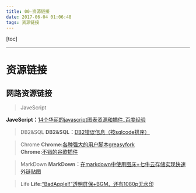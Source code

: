 ```yaml
---
title: 00-资源链接
date: 2017-06-04 01:06:48
tags: 资源链接
---
```


[toc]

------

# 资源链接


## 网路资源链接


> JaveScript

**JaveScript：**[14个华丽的javascript图表资源和插件_百度经验](http://jingyan.baidu.com/article/c85b7a642bb8e9003bac951b.html)



> DB2&SQL
**DB2&SQL：**[DB2错误信息（按sqlcode排序）](http://blog.csdn.net/mcpang/article/details/8295511)


> Chrome
**Chrome:**[各种强大的用户脚本greasyfork](https://greasyfork.org/zh-CN/scripts)           
**Chrome:**[不错的谷歌插件](http://www.jianshu.com/p/f3fe03d891a3?utm_campaign=haruki&utm_content=note&utm_medium=reader_share&utm_source=qq)             



> MarkDown
**MarkDown：**[在markdown中使用图床+七牛云存储实现快速外链贴图](http://blog.csdn.net/u014727260/article/details/54897041)


> Life
**Life:**[“BadApple!!”透明屏保+BGM、还有1080p无水印](http://tieba.baidu.com/p/2465036881)






